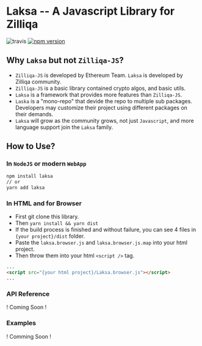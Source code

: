 # Laksa -- A Javascript Library for Zilliqa

![travis](https://travis-ci.com/FireStack-Lab/Laksa.svg?branch=master)
[![npm version](https://img.shields.io/npm/v/laksa.svg?style=flat-square)](https://www.npmjs.org/package/laksa)

## Why `Laksa` but not `Zilliqa-JS`?

- `Zilliqa-JS` is developed by Ethereum Team. `Laksa` is developed by Zilliqa community.
- `Zilliqa-JS` is a basic library contained crypto algos, and basic utils.
- `Laksa` is a framework that provides more features than `Zilliqa-JS`.
- `Laska` is a "mono-repo" that devide the repo to multiple sub packages. Developers may customize their project using different packages on their demands.
- `Laksa` will grow as the community grows, not just `Javascript`, and more language support join the `Laksa` family.

## How to Use?

### In `NodeJS` or modern `WebApp`

```bash
npm install laksa
// or
yarn add laksa
```

### In HTML and for Browser

- First git clone this library.
- Then `yarn install && yarn dist`
- If the build process is finished and without failure, you can see 4 files in `{your project}/dist` folder.
- Paste the `laksa.browser.js` and `laksa.browser.js.map` into your html project.
- Then throw them into your html `<script />` tag.

```HTML
...
<script src="{your html project}/Laksa.browser.js"></script>
...
```

### API Reference

! Coming Soon !

### Examples

! Comming Soon !
